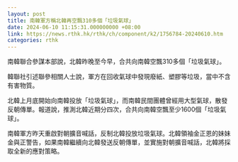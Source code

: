```yaml
---
layout: post
title: 南韓軍方稱北韓再空飄310多個「垃圾氣球」
date: 2024-06-10 11:15:31.000000000 +08:00
link: https://news.rthk.hk/rthk/ch/component/k2/1756784-20240610.htm
categories: rthk
---
```


南韓聯合參謀本部說，北韓昨晚至今早，合共向南韓空飄310多個「垃圾氣球」。

韓聯社引述聯參相關人士說，軍方在回收氣球中發現廢紙、塑膠等垃圾，當中不含有害物質。

北韓上月底開始向南韓投放「垃圾氣球」，而南韓民間團體曾經用大型氣球，散發反朝傳單。報道說，推測北韓近期分四次，合共向南韓空飄至少1600個「垃圾氣球」。

南韓軍方昨天重啟對朝擴音喊話，反制北韓投放垃圾氣球。北韓領袖金正恩的妹妹金與正警告，如果南韓繼續向北韓發送反朝傳單，並實施對朝擴音喊話，北韓將採取全新的應對策略。
